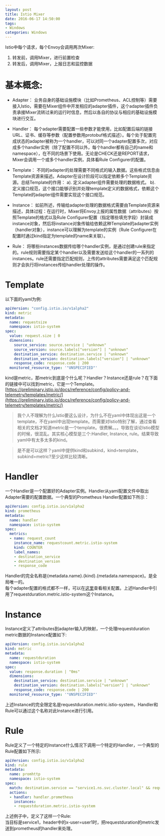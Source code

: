 ```yaml
---
layout: post
title: Istio Mixer
date: 2016-06-17 14:50:00
tags:
- Windows
categories: Windows
---
```


Istio中每个请求，每个Envoy会调用两次Mixer:
1. 转发前，调用Mixer，进行前置检查
2. 转发后，调用Mixer，上报日志和监控数据



# 基本概念:
* Adapter：
业务自身的基础设施模块（比如Prometheus、ACL控制等）需要接入Istio，需要在Mixer组件中开发相应的adapter插件，这个adapter插件负责承接Mixer流转过来的运行时信息，然后以各自的协议与相应的基础设施模块进行交互。

* Handler：
每个adapter需要配置一些参数才能使用，比如配置后端的链接URL、证书、缓存等参数（配置参数用protobuf格式描述）。每个处于配置完成状态的adapter被称为一个handler，可以对同一个adapter配置多次，对应成多个handler实例（除了配置不同以外，每个handler都有自己的name和namespace），在不同的场景下使用。无论是CHECK还是REPORT请求，Mixer会调用一个或多个handler实例，具体看Rule Configurer的配置。

* Template：
不同的adapter的处理需要不同格式的输入数据。这些格式信息由Template资源来描述。Adapter在设计阶段可以指定依赖多个Template资源。总结Template的作用：
a). 定义adapter组件需要处理的数据格式。
b). 定义接口规范，这个接口能够识别并处理template定义的数据格式，依赖这个Template的adapter组件需要实现这个接口规范。

* Instance：
如前所述，传输给adapter处理的数据格式需要由Template资源来描述，具体过程：在运行时，Mixer将Envoy上报的属性数据（attributes）按照Template的格式以及Rule Configurer配置（指定哪些填充字段）封装成instance对象，然后将instance对象传输给依赖这种Template的adapter实例（handler对象），instance可以理解为template的实例（Rule Configurer在配置时通过kind指定为template的name来关联）。

* Rule：
将哪些instances数据传给哪个handler实例，是通过创建rule来指定的。rule规则需要指定某个handler以及需要发送给这个handler的一系列的instances。rule还需要指定匹配规则，上传的attributes需要满足这个匹配规则才会执行将instances传给handler处理的操作。


# Template
以下面的yaml为例:
```yaml
apiVersion: "config.istio.io/v1alpha2"
kind: metric
metadata:
  name: requestsize
  namespace: istio-system
spec:
  value: request.size | 0
  dimensions:
    source_service: source.service | "unknown"
    source_version: source.labels["version"] | "unknown"
    destination_service: destination.service | "unknown"
    destination_version: destination.labels["version"] | "unknown"
    response_code: response.code | 200
  monitored_resource_type: '"UNSPECIFIED"'
```
kind是metric，那metric到底是个什么呢？Handler？Instance还是rule？在下面的链接中可以找到metric，它是一个Template。
[https://preliminary.istio.io/docs/reference/config/policy-and-telemetry/templates/metric/](https://preliminary.istio.io/docs/reference/config/policy-and-telemetry/templates/metric/)

> 我个人不理解为什么Istio要这么设计，为什么不在yaml中体现出这是一个template，不在yaml中出现template。而需要对Istio特别了解，通过查看相关的文档才知道metric是一个template。很费解。。。导致在谈论Istio模型的时候，很混乱。其实核心模型是三个:Handler, Instance, rule。结果导致yaml中有太多太多的kind。 

> 是不是可以这样？yaml中提供kind和subkind，kind=template，subkind=metric?至少这样比较清晰。

# Handler
一个Handler是一个配置好的Adapter实例。Handler从yaml配置文件中取出Adapter需要的配置数据。一个典型的Prometheus Handler配置如下所示：
```yaml
apiVersion: config.istio.io/v1alpha2
kind: prometheus
metadata:
  name: handler
  namespace: istio-system
spec:
  metrics:
  - name: request_count
    instance_name: requestcount.metric.istio-system
    kind: COUNTER
    label_names:
    - destination_service
    - destination_version
    - response_code
```

Handler的完全名称是{metadata.name}.{kind}.{metadata.namespace}。是全局唯一的。    
每个adapter配置的格式都不一样，可以在[这里](https://istio.io/docs/reference/config/policy-and-telemetry/adapters/)查看相关配置。上述Handler中引用了requestduration.metric.istio-system这个Instance。

# Instance
Instance定义了attributes到adapter输入的映射，一个处理requestduration metric数据的Instance配置如下:
```yaml
apiVersion: config.istio.io/v1alpha2
kind: metric
metadata:
  name: requestduration
  namespace: istio-system
spec:
  value: response.duration | "0ms"
  dimensions:
    destination_service: destination.service | "unknown"
    destination_version: destination.labels["version"] | "unknown"
    response_code: response.code | 200
  monitored_resource_type: '"UNSPECIFIED"'
```
上述Instance的完全限定名是requestduration.metric.istio-system，Handler和Rule可以通过这个名称对此Instance进行引用。

# Rule
Rule定义了一个特定的Instance什么情况下调用一个特定的Handler，一个典型的Rule配置如下所示:
```yaml
apiVersion: config.istio.io/v1alpha2
kind: rule
metadata:
  name: promhttp
  namespace: istio-system
spec:
  match: destination.service == "service1.ns.svc.cluster.local" && request.headers["x-user"] == "user1"
  actions:
  - handler: handler.prometheus
    instances:
    - requestduration.metric.istio-system
```
上述例子中，定义了这样一个Rule:        
当目标是service1，header中的x-user=user1时，把requestduration的metric发送到prometheus的handler来处理。
